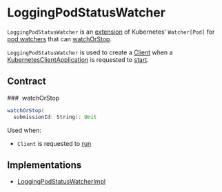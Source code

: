 # LoggingPodStatusWatcher

`LoggingPodStatusWatcher` is an [extension](#contract) of Kubernetes' `Watcher[Pod]` for [pod watchers](#implementations) that can [watchOrStop](#watchOrStop).

`LoggingPodStatusWatcher` is used to create a [Client](Client.md#watcher) when a [KubernetesClientApplication](KubernetesClientApplication.md) is requested to [start](KubernetesClientApplication.md#start).

## Contract

### <span id="watchOrStop"> watchOrStop

```scala
watchOrStop(
  submissionId: String): Unit
```

Used when:

* `Client` is requested to [run](Client.md#run)

## Implementations

* [LoggingPodStatusWatcherImpl](LoggingPodStatusWatcherImpl.md)
